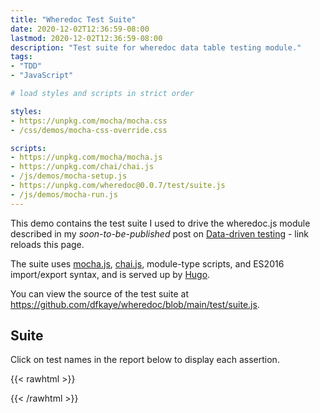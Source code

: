 ```yaml
---
title: "Wheredoc Test Suite"
date: 2020-12-02T12:36:59-08:00
lastmod: 2020-12-02T12:36:59-08:00
description: "Test suite for wheredoc data table testing module."
tags:
- "TDD"
- "JavaScript"

# load styles and scripts in strict order

styles: 
- https://unpkg.com/mocha/mocha.css
- /css/demos/mocha-css-override.css

scripts: 
- https://unpkg.com/mocha/mocha.js
- https://unpkg.com/chai/chai.js
- /js/demos/mocha-setup.js
- https://unpkg.com/wheredoc@0.0.7/test/suite.js
- /js/demos/mocha-run.js
---
```


This demo contains the test suite I used to drive the wheredoc.js module described in my *soon-to-be-published* post on [Data-driven testing]() - link reloads this page.

<!--[Data-driven testing](/posts/2020/08/17/safer-math-operations-in-javascript-using-tdd/).-->

The suite uses [mocha.js](https://mochajs.org/), [chai.js](https://www.chaijs.com/), module-type scripts, and ES2016 import/export syntax, and is served up by [Hugo](https://gohugo.io).

You can view the source of the test suite at https://github.com/dfkaye/wheredoc/blob/main/test/suite.js.

## Suite

Click on test names in the report below to display each assertion.

{{< rawhtml >}}
<div id="fixture"></div>
<div id="mocha"></div>
{{< /rawhtml >}}

